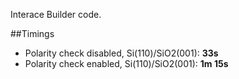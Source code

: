 Interace Builder code.

##Timings
* Polarity check disabled, Si(110)/SiO2(001): **33s**
* Polarity check enabled,  Si(110)/SiO2(001): **1m 15s**
